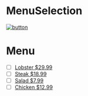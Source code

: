 # MenuSelection

[![button](http://one-shore.com/images/shell.png)](https://one-shorecom.com)

<h1> Menu </h1>

- [ ] [Lobster $29.99](https://one-shore.com/contact?order=lobster)
- [ ] [Steak $18.99](https://one-shore.com/contact?order=steak)
- [ ] [Salad $7.99](https://one-shore.com/contact?order=salad)
- [ ] [Chicken $12.99](https://one-shore.com/contact?order=chicken)
